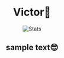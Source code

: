 <div align="center">
  <h1>Victor🤔</h1>
  <p><img src="https://github-profile-summary-cards.vercel.app/api/cards/profile-details?username=TheEmpressDiadema&theme=github" alt="Stats">
  <h2>sample text😎</h2>
  </div>
